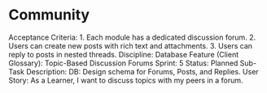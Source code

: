 # Community

Acceptance Criteria: 1. Each module has a dedicated discussion forum. 2. Users can create new posts with rich text and attachments. 3. Users can reply to posts in nested threads.
Discipline: Database
Feature (Client Glossary): Topic-Based Discussion Forums
Sprint: 5
Status: Planned
Sub-Task Description: DB: Design schema for Forums, Posts, and Replies.
User Story: As a Learner, I want to discuss topics with my peers in a forum.